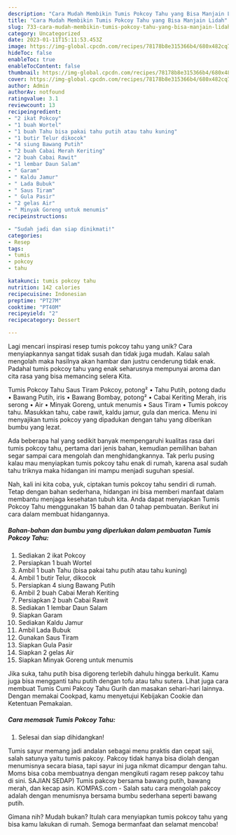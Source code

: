 ```yaml
---
description: "Cara Mudah Membikin Tumis Pokcoy Tahu yang Bisa Manjain Lidah"
title: "Cara Mudah Membikin Tumis Pokcoy Tahu yang Bisa Manjain Lidah"
slug: 733-cara-mudah-membikin-tumis-pokcoy-tahu-yang-bisa-manjain-lidah
category: Uncategorized
date: 2023-01-11T15:11:53.453Z
image: https://img-global.cpcdn.com/recipes/78178b8e315366b4/680x482cq70/tumis-pokcoy-tahu-foto-resep-utama.jpg
hideToc: false
enableToc: true
enableTocContent: false
thumbnail: https://img-global.cpcdn.com/recipes/78178b8e315366b4/680x482cq70/tumis-pokcoy-tahu-foto-resep-utama.jpg
cover: https://img-global.cpcdn.com/recipes/78178b8e315366b4/680x482cq70/tumis-pokcoy-tahu-foto-resep-utama.jpg
author: Admin
authorAv: notfound
ratingvalue: 3.1
reviewcount: 13
recipeingredient:
- "2 ikat Pokcoy"
- "1 buah Wortel"
- "1 buah Tahu bisa pakai tahu putih atau tahu kuning"
- "1 butir Telur dikocok"
- "4 siung Bawang Putih"
- "2 buah Cabai Merah Keriting"
- "2 buah Cabai Rawit"
- "1 lembar Daun Salam"
- " Garam"
- " Kaldu Jamur"
- " Lada Bubuk"
- " Saus Tiram"
- " Gula Pasir"
- "2 gelas Air"
- " Minyak Goreng untuk menumis"
recipeinstructions:

- "Sudah jadi dan siap dinikmati!"
categories:
- Resep
tags:
- tumis
- pokcoy
- tahu

katakunci: tumis pokcoy tahu 
nutrition: 142 calories
recipecuisine: Indonesian
preptime: "PT27M"
cooktime: "PT40M"
recipeyield: "2"
recipecategory: Dessert

---
```





Lagi mencari inspirasi resep tumis pokcoy tahu yang unik? Cara menyiapkannya sangat tidak susah dan tidak juga mudah. Kalau salah mengolah maka hasilnya akan hambar dan justru cenderung tidak enak. Padahal tumis pokcoy tahu yang enak seharusnya mempunyai aroma dan cita rasa yang bisa memancing selera Kita.





Tumis Pokcoy Tahu Saus Tiram Pokcoy, potong² • Tahu Putih, potong dadu • Bawang Putih, iris • Bawang Bombay, potong² • Cabai Keriting Merah, iris serong • Air • Minyak Goreng, untuk menumis • Saus Tiram • Tumis pokcoy tahu. Masukkan tahu, cabe rawit, kaldu jamur, gula dan merica. Menu ini menyajikan tumis pokcoy yang dipadukan dengan tahu yang diberikan bumbu yang lezat.

Ada beberapa hal yang sedikit banyak mempengaruhi kualitas rasa dari tumis pokcoy tahu, pertama dari jenis bahan, kemudian pemilihan bahan segar sampai cara mengolah dan menghidangkannya. Tak perlu pusing kalau mau menyiapkan tumis pokcoy tahu enak di rumah, karena asal sudah tahu triknya maka hidangan ini mampu menjadi suguhan spesial.






Nah, kali ini kita coba, yuk, ciptakan tumis pokcoy tahu sendiri di rumah. Tetap dengan bahan sederhana, hidangan ini bisa memberi manfaat dalam membantu menjaga kesehatan tubuh kita. Anda dapat menyiapkan Tumis Pokcoy Tahu menggunakan 15 bahan dan 0 tahap pembuatan. Berikut ini cara dalam membuat hidangannya.

<!--inarticleads1-->

##### Bahan-bahan dan bumbu yang diperlukan dalam pembuatan Tumis Pokcoy Tahu:

1. Sediakan 2 ikat Pokcoy
1. Persiapkan 1 buah Wortel
1. Ambil 1 buah Tahu (bisa pakai tahu putih atau tahu kuning)
1. Ambil 1 butir Telur, dikocok
1. Persiapkan 4 siung Bawang Putih
1. Ambil 2 buah Cabai Merah Keriting
1. Persiapkan 2 buah Cabai Rawit
1. Sediakan 1 lembar Daun Salam
1. Siapkan  Garam
1. Sediakan  Kaldu Jamur
1. Ambil  Lada Bubuk
1. Gunakan  Saus Tiram
1. Siapkan  Gula Pasir
1. Siapkan 2 gelas Air
1. Siapkan  Minyak Goreng untuk menumis


Jika suka, tahu putih bisa digoreng terlebih dahulu hingga berkulit. Kamu juga bisa mengganti tahu putih dengan tofu atau tahu sutera. Lihat juga cara membuat Tumis Cumi Pakcoy Tahu Gurih dan masakan sehari-hari lainnya. Dengan memakai Cookpad, kamu menyetujui Kebijakan Cookie dan Ketentuan Pemakaian. 

<!--inarticleads2-->

##### Cara memasak Tumis Pokcoy Tahu:


1. Selesai dan siap dihidangkan!

Tumis sayur memang jadi andalan sebagai menu praktis dan cepat saji, salah satunya yaitu tumis pakcoy. Pakcoy tidak hanya bisa diolah dengan menumisnya secara biasa, tapi sayur ini juga nikmat dicampur dengan tahu. Moms bisa coba membuatnya dengan mengikuti ragam resep pakcoy tahu di sini. SAJIAN SEDAP) Tumis pakcoy bersama bawang putih, bawang merah, dan kecap asin. KOMPAS.com - Salah satu cara mengolah pakcoy adalah dengan menumisnya bersama bumbu sederhana seperti bawang putih. 

Gimana nih? Mudah bukan? Itulah cara menyiapkan tumis pokcoy tahu yang bisa kamu lakukan di rumah. Semoga bermanfaat dan selamat mencoba!
